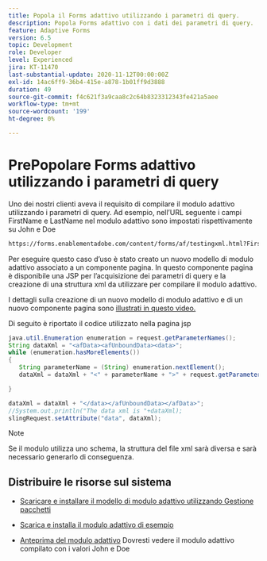 ```yaml
---
title: Popola il Forms adattivo utilizzando i parametri di query.
description: Popola Forms adattivo con i dati dei parametri di query.
feature: Adaptive Forms
version: 6.5
topic: Development
role: Developer
level: Experienced
jira: KT-11470
last-substantial-update: 2020-11-12T00:00:00Z
exl-id: 14ac6ff9-36b4-415e-a878-1b01ff9d3888
duration: 49
source-git-commit: f4c621f3a9caa8c2c64b8323312343fe421a5aee
workflow-type: tm+mt
source-wordcount: '199'
ht-degree: 0%

---
```


# PrePopolare Forms adattivo utilizzando i parametri di query

Uno dei nostri clienti aveva il requisito di compilare il modulo adattivo utilizzando i parametri di query. Ad esempio, nell’URL seguente i campi FirstName e LastName nel modulo adattivo sono impostati rispettivamente su John e Doe

```html
https://forms.enablementadobe.com/content/forms/af/testingxml.html?FirstName=John&LastName=Doe
```

Per eseguire questo caso d’uso è stato creato un nuovo modello di modulo adattivo associato a un componente pagina. In questo componente pagina è disponibile una JSP per l’acquisizione dei parametri di query e la creazione di una struttura xml da utilizzare per compilare il modulo adattivo.

I dettagli sulla creazione di un nuovo modello di modulo adattivo e di un nuovo componente pagina sono [illustrati in questo video.](https://experienceleague.adobe.com/docs/experience-manager-learn/forms/storing-and-retrieving-form-data/part5.html?lang=en)

Di seguito è riportato il codice utilizzato nella pagina jsp

```java
java.util.Enumeration enumeration = request.getParameterNames();
String dataXml = "<afData><afUnboundData><data>";
while (enumeration.hasMoreElements())
{
   String parameterName = (String) enumeration.nextElement();
   dataXml = dataXml + "<" + parameterName + ">" + request.getParameter(parameterName) + "</" + parameterName + ">";

}

dataXml = dataXml + "</data></afUnboundData></afData>";
//System.out.println("The data xml is "+dataXml);
slingRequest.setAttribute("data", dataXml);
```

>[!NOTE]
>
>Se il modulo utilizza uno schema, la struttura del file xml sarà diversa e sarà necessario generarlo di conseguenza.


## Distribuire le risorse sul sistema

* [Scaricare e installare il modello di modulo adattivo utilizzando Gestione pacchetti](assets/populate-with-xml.zip)
* [Scarica e installa il modulo adattivo di esempio](assets/populate-af-with-query-paramters-form.zip)

* [Anteprima del modulo adattivo](http://localhost:4502/content/dam/formsanddocuments/testingxml/jcr:content?wcmmode=disabled&amp;FirstName=John&amp;LastName=Doe)
Dovresti vedere il modulo adattivo compilato con i valori John e Doe
